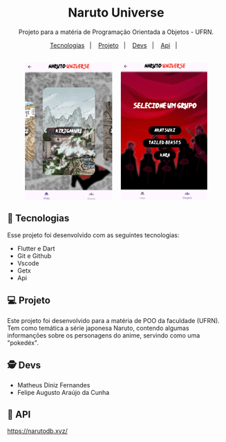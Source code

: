 <h1 align="center"> Naruto Universe </h1>

<p align="center">
    Projeto para a matéria de Programação Orientada a Objetos - UFRN.
</p>

<p align="center">
  <a href="#-tecnologias">Tecnologias</a>&nbsp;&nbsp;&nbsp;|&nbsp;&nbsp;&nbsp;
  <a href="#-projeto">Projeto</a>&nbsp;&nbsp;&nbsp;|&nbsp;&nbsp;&nbsp;
  <a href="#-devs">Devs</a>&nbsp;&nbsp;&nbsp;|&nbsp;&nbsp;&nbsp;
  <a href="#-api">Api</a>&nbsp;&nbsp;&nbsp;|&nbsp;&nbsp;&nbsp;
</p>

<br>

<div style="display: flex; justify-content: center; align-items: center; width: 100%;">
    <img alt="projeto" src="lib/assets/assets/home2.png" width="40%" style="margin-right: 10px;">
    <img alt="projeto" src="lib/assets/assets/home1.png" width="39.7%" style="margin-left: 10px;">
</div>


## 🚀 Tecnologias

Esse projeto foi desenvolvido com as seguintes tecnologias:

- Flutter e Dart
- Git e Github
- Vscode
- Getx
- Api

## 💻 Projeto

Este projeto foi desenvolvido para a matéria de POO da faculdade (UFRN). Tem como temática a série japonesa Naruto, contendo algumas informanções
sobre os personagens do anime, servindo como uma "pokedéx".

## 🕵️ Devs

- Matheus Diniz Fernandes
- Felipe Augusto Araújo da Cunha

## 🎲 API

https://narutodb.xyz/


